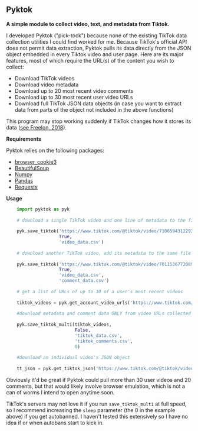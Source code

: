## Pyktok
**A simple module to collect video, text, and metadata from Tiktok.**

I developed Pyktok ("pick-tock") because none of the existing TikTok data collection utilities I could find worked for me. Because TikTok's official API does not permit data extraction, Pyktok pulls its data directly from the JSON object embedded in every Tiktok video and user page. Here are its major features, most of which require the URL(s) of the content you wish to collect:

 - Download TikTok videos
 - Download video metadata
 - Download up to 20 most recent video comments
 - Download up to 30 most recent user video URLs
 - Download full TikTok JSON data objects (in case you want to extract data from parts of the object not included in the above functions)
 
This program may stop working suddenly if TikTok changes how it stores its data ([see Freelon, 2018](https://osf.io/preprints/socarxiv/56f4q/)).
 
**Requirements**

Pyktok relies on the following packages:

 - [browser_cookie3](https://pypi.org/project/browser-cookie3/)
 - [BeautifulSoup](https://www.crummy.com/software/BeautifulSoup/bs4/doc/)
 - [Numpy](https://numpy.org/)
 - [Pandas](https://pandas.pydata.org/)
 - [Requests](https://pypi.org/project/requests/)

**Usage**

```python
    import pyktok as pyk
    
    # download a single TikTok video and one line of metadata to the file "test_data.csv"
    
    pyk.save_tiktok('https://www.tiktok.com/@tiktok/video/7106594312292453675?is_copy_url=1&is_from_webapp=v1',
                    True,
                    'video_data.csv')
    
    # download another TikTok video, add its metadata to the same file as above, and create a new file containing comment data
    
    pyk.save_tiktok('https://www.tiktok.com/@tiktok/video/7011536772089924869?is_copy_url=1&is_from_webapp=v1',
                    True,
                    'video_data.csv',
                    'comment_data.csv')
    
    # get a list of URLs of up to 30 of a user's most recent videos
    
    tiktok_videos = pyk.get_account_video_urls('https://www.tiktok.com/@tiktok')
    
    #download metadata and comment data ONLY from video URLs collected via the preceding line of code (to also download the videos, change False to True). If TikTok autobans the scraper, try changing the 0 to a higher number to increase the number of seconds between executions.
    
    pyk.save_tiktok_multi(tiktok_videos,
                          False,
                          'tiktok_data.csv',
                          'tiktok_comments.csv',
                          0)
                         
	#download an individual video's JSON object
	
	tt_json = pyk.get_tiktok_json('https://www.tiktok.com/@tiktok/video/7011536772089924869?is_copy_url=1&is_from_webapp=v1')
```
Obviously it'd be great if Pyktok could pull more than 30 user videos and 20 comments, but that would likely involve browser emulation, which is not a can of worms I intend to open anytime soon.

TikTok's servers may not love it if you run `save_tiktok_multi` at full speed, so I recommend increasing the `sleep` parameter (the 0 in the example above) if you get autobanned. I haven't tested this extensively so I have no idea if or when autobans start to kick in.
